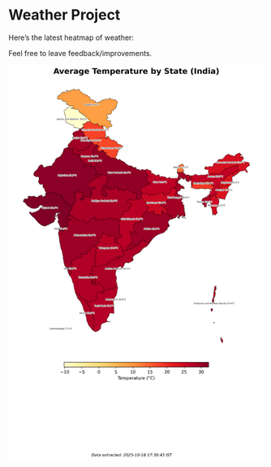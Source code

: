 # Weather Project

Here’s the latest heatmap of weather:

Feel free to leave feedback/improvements.

![India Heatmap](docs/assets/india_heatmap.png?v=F3816D)
